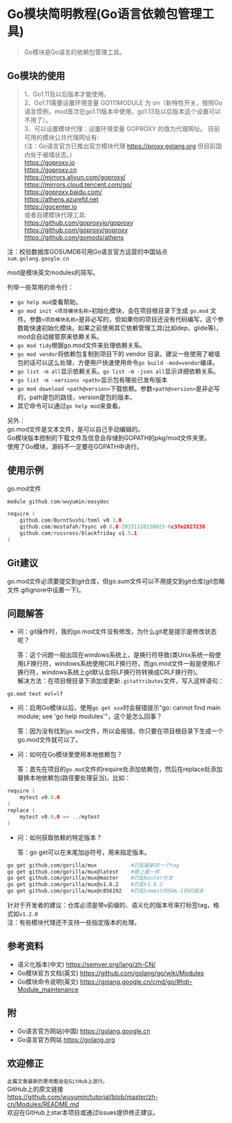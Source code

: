 # Go模块简明教程(Go语言依赖包管理工具)

> Go模块是Go语言的依赖包管理工具。

## Go模块的使用

> 1、Go1.11及以后版本才能使用。  
2、Go1.11需要设置环境变量 GO111MODULE 为 on（新特性开关，按照Go语言惯例，mod首次在go1.11版本中使用，go1.13及以后版本这个设置可以不用了）。  
3、可以设置模块代理：设置环境变量 GOPROXY 的值为代理网址。
目前可用的模块公共代理网址有:  
(注：Go语言官方已推出官方模块代理 <https://proxy.golang.org> 但目前国内处于被墙状态。)  
<https://goproxy.io>  
<https://goproxy.cn>  
<https://mirrors.aliyun.com/goproxy/>  
<https://mirrors.cloud.tencent.com/go/>  
<https://goproxy.baidu.com/>  
<https://athens.azurefd.net>  
<https://gocenter.io>  
或者自建模块代理工具:  
<https://github.com/goproxyio/goproxy>  
<https://github.com/goproxy/goproxy>  
<https://github.com/gomods/athens>  
  
注：校验数据库GOSUMDB可用Go语言官方运营的中国站点`sum.golang.google.cn`  

mod是模块英文modules的简写。

列举一些常用的命令行：

- `go help mod`查看帮助。
- `go mod init <项目模块名称>`初始化模块，会在项目根目录下生成 `go.mod` 文件。参数`<项目模块名称>`是非必写的，但如果你的项目还没有代码编写，这个参数能快速初始化模块。如果之前使用其它依赖管理工具(比如dep，glide等)，mod会自动接管原来依赖关系。
- `go mod tidy`根据go.mod文件来处理依赖关系。
- `go mod vendor`将依赖包复制到项目下的 vendor 目录。建议一些使用了被墙包的话可以这么处理，方便用户快速使用命令`go build -mod=vendor`编译。
- `go list -m all`显示依赖关系。`go list -m -json all`显示详细依赖关系。
- `go list -m -versions <path>`显示包有哪些已发布版本
- `go mod download <path@version>`下载依赖。参数`<path@version>`是非必写的，path是包的路径，version是包的版本。
- 其它命令可以通过`go help mod`来查看。

另外：  
go.mod文件是文本文件，是可以自己手动编辑的。  
Go模块版本控制的下载文件及信息会存储到GOPATH的pkg/mod文件夹里。  
使用了Go模块，源码不一定要在GOPATH中进行。  

## 使用示例

go.mod文件
```go
module github.com/wuyumin/easydoc

require (
	github.com/BurntSushi/toml v0.3.0
	github.com/mostafah/fsync v0.0.0-20151120150823-6c37e2827238
	github.com/russross/blackfriday v1.5.1
)
```

## Git建议

go.mod文件必须要提交到git仓库，但go.sum文件可以不用提交到git仓库(git忽略文件.gitignore中设置一下)。

## 问题解答

- 问：git操作时，我的go.mod文件没有修改，为什么git老是提示是修改状态呢？  
  
  答：这个问题一般出现在windows系统上，是换行符导致(类Unix系统一般使用LF换行符，windows系统使用CRLF换行符，而go.mod文件一般是使用LF换行符，windows系统上git默认会将LF换行符转换成CRLF换行符)。  
  解决方法：在项目根目录下添加或更新`.gitattributes`文件，写入这样语句：  
```
go.mod text eol=lf
```

- 问：启用Go模块以后，使用`go get xxx`时会报错提示"go: cannot find main module; see 'go help modules'"，这个是怎么回事？  
  
  答：因为没有找到`go.mod`文件，所以会报错。你只要在项目根目录下生成一个go.mod文件就可以了。

- 问：如何在Go模块里使用本地依赖包？  
  
  答：首先在项目的`go.mod`文件的require处添加依赖包，然后在replace处添加替换本地依赖包(路径要处理妥当)。比如：

```go
require (
	mytest v0.0.0
)
replace (
	mytest v0.0.0 => ../mytest
)
```

- 问：如何获取依赖的特定版本？  
  
  答：go get可以在末尾加@符号，用来指定版本。  

```bash
go get github.com/gorilla/mux           #匹配最新的一个tag
go get github.com/gorilla/mux@latest    #跟上面一样
go get github.com/gorilla/mux@master    #匹配master分支
go get github.com/gorilla/mux@v1.6.2    #匹配v1.6.2
go get github.com/gorilla/mux@c856192   #匹配commit的SHA-1码的版本
```

  针对于开发者的建议：仓库必须是带v前缀的、语义化的版本号来打标签tag，格式如`v1.2.0`  
  注：有些模块代理还不支持一些指定版本的处理。  

## 参考资料

- 语义化版本(中文) <https://semver.org/lang/zh-CN/>
- Go模块官方文档(英文) <https://github.com/golang/go/wiki/Modules>
- Go模块命令说明(英文) <https://golang.google.cn/cmd/go/#hdr-Module_maintenance>

## 附

- Go语言官方网站(中国) <https://golang.google.cn>
- Go语言官方网站 <https://golang.org>

## 欢迎修正

`此篇文章最新的更改都会在GitHub上进行。`  
GitHub上的原文链接  
<https://github.com/wuyumin/tutorial/blob/master/zh-cn/Modules/README.md>  
欢迎在GitHub上star本项目或通过Issues提供修正建议。  